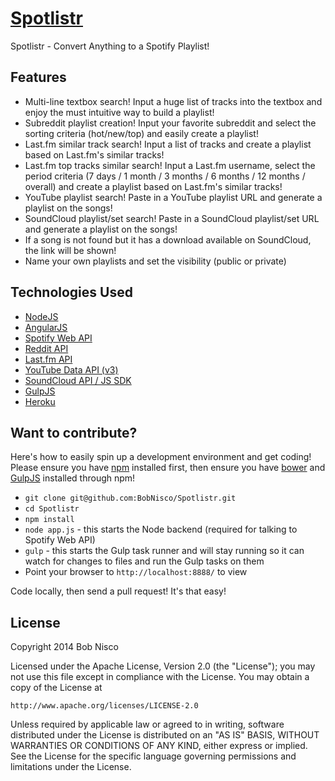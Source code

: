 # [Spotlistr](http://spotlistr.herokuapp.com)
Spotlistr - Convert Anything to a Spotify Playlist!

## Features
* Multi-line textbox search! Input a huge list of tracks into the textbox and enjoy the must intuitive way to build a playlist!
* Subreddit playlist creation! Input your favorite subreddit and select the sorting criteria (hot/new/top) and easily create a playlist!
* Last.fm similar track search! Input a list of tracks and create a playlist based on Last.fm's similar tracks!
* Last.fm top tracks similar search! Input a Last.fm username, select the period criteria (7 days / 1 month / 3 months / 6 months / 12 months / overall) and create a playlist based on Last.fm's similar tracks!
* YouTube playlist search! Paste in a YouTube playlist URL and generate a playlist on the songs!
* SoundCloud playlist/set search! Paste in a SoundCloud playlist/set URL and generate a playlist on the songs!
* If a song is not found but it has a download available on SoundCloud, the link will be shown!
* Name your own playlists and set the visibility (public or private)

## Technologies Used
* [NodeJS](http://nodejs.org/)
* [AngularJS](https://angularjs.org/)
* [Spotify Web API](https://developer.spotify.com/web-api/)
* [Reddit API](http://www.reddit.com/dev/api)
* [Last.fm API](http://www.last.fm/api)
* [YouTube Data API (v3)](https://developers.google.com/youtube/v3/)
* [SoundCloud API / JS SDK](http://developers.soundcloud.com/docs/api/sdks)
* [GulpJS](http://gulpjs.com/)
* [Heroku](http://heroku.com)

## Want to contribute?
Here's how to easily spin up a development environment and get coding! Please ensure you have [npm](https://www.npmjs.org/) installed first, then ensure you have [bower](http://bower.io/) and [GulpJS](http://gulpjs.com/) installed through npm!
* `git clone git@github.com:BobNisco/Spotlistr.git`
* `cd Spotlistr`
* `npm install`
* `node app.js` - this starts the Node backend (required for talking to Spotify Web API)
* `gulp` - this starts the Gulp task runner and will stay running so it can watch for changes to files and run the Gulp tasks on them
* Point your browser to `http://localhost:8888/` to view

Code locally, then send a pull request! It's that easy!

## License
Copyright 2014 Bob Nisco

Licensed under the Apache License, Version 2.0 (the "License");
you may not use this file except in compliance with the License.
You may obtain a copy of the License at

    http://www.apache.org/licenses/LICENSE-2.0

Unless required by applicable law or agreed to in writing, software
distributed under the License is distributed on an "AS IS" BASIS,
WITHOUT WARRANTIES OR CONDITIONS OF ANY KIND, either express or implied.
See the License for the specific language governing permissions and
limitations under the License.
